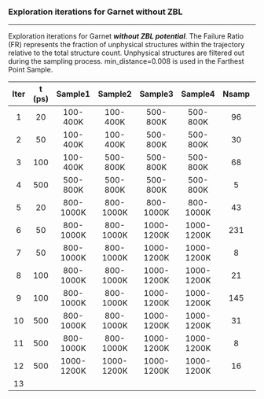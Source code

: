 ### Exploration iterations for Garnet without ZBL

---

Exploration iterations for Garnet ***without ZBL potential***. The Failure Ratio (FR) represents the fraction of unphysical structures within the trajectory relative to the total structure count. Unphysical structures are filtered out during the sampling process. min\_distance=0.008 is used in the Farthest Point Sample.

| Iter | t (ps) |  Sample1   |  Sample2   |  Sample3   |  Sample4   | Nsamp | FR (%) | Update? |
| :--: | :----: | :--------: | :--------: | :--------: | :--------: | :---: | :----: | :-----: |
|  1   |   20   |  100-400K  |  100-400K  |  500-800K  |  500-800K  |  96   |   0%   |   yes   |
|  2   |   50   |  100-400K  |  100-400K  |  500-800K  |  500-800K  |  30   |   0%   |   yes   |
|  3   |  100   |  100-400K  |  500-800K  |  500-800K  |  500-800K  |  68   |   0%   |   yes   |
|  4   |  500   |  500-800K  |  500-800K  |  500-800K  |  500-800K  |   5   |   0%   |   no    |
|  5   |   20   | 800-1000K  | 800-1000K  | 800-1000K  | 800-1000K  |  43   |   0%   |   yes   |
|  6   |   50   | 800-1000K  | 800-1000K  | 1000-1200K | 1000-1200K |  231  |  8.8%  |   yes   |
|  7   |   50   | 800-1000K  | 800-1000K  | 1000-1200K | 1000-1200K |   8   |   0%   |   no    |
|  8   |  100   | 800-1000K  | 800-1000K  | 1000-1200K | 1000-1200K |  21   |  1.6%  |   yes   |
|  9   |  100   | 800-1000K  | 800-1000K  | 1000-1200K | 1000-1200K |  145  |   0%   |   yes   |
|  10  |  500   | 800-1000K  | 800-1000K  | 1000-1200K | 1000-1200K |  31   | 10.6%  |   yes   |
|  11  |  500   | 800-1000K  | 800-1000K  | 1000-1200K | 1000-1200K |   8   |   0%   |   no    |
|  12  |  500   | 1000-1200K | 1000-1200K | 1000-1200K | 1000-1200K |  16   |   0%   |   no    |
|  13  |        |            |            |            |            |       |        |   yes   |